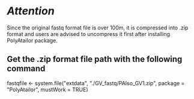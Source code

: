 # *Attention*
Since the original fastq format file is over 100m, it is compressed into .zip format and users are advised to uncompress it first after installing PolyAtailor package.
## Get the .zip format file path with the following command
fastqfile <- system.file("extdata", "./GV_fastq/PAIso_GV1.zip", package = "PolyAtailor", mustWork = TRUE)

